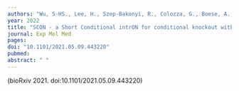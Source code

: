 ```yaml
---
authors: "Wu, S-HS., Lee, H., Szep-Bakonyi, R., Colozza, G., Boese, A., **Gert, KR.**, Hallay, N., Lee, J-H., Kim, J., Zhu, Y., Pilat-Carotta, S., Hohenstein, P., Theussl, HC., **Pauli, A.**, Koo, BK."
year: 2022
title: "SCON - a Short Conditional intrON for conditional knockout with one-step zygote injection"
journal: Exp Mol Med
pages: 
doi: "10.1101/2021.05.09.443220"
pubmed: 
abstract: " "
---
```

(bioRxiv 2021. doi:10.1101/2021.05.09.443220)
